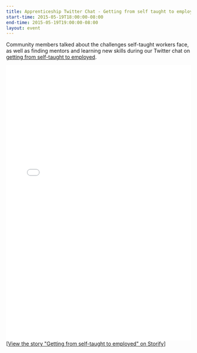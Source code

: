 ```yaml
---
title: Apprenticeship Twitter Chat - Getting from self taught to employed
start-time: 2015-05-19T18:00:00-08:00
end-time: 2015-05-19T19:00:00-08:00
layout: event
---
```

Community members talked about the challenges self-taught workers face, as well as finding mentors and learning new skills during our Twitter chat on [getting from self-taught to employed](https://storify.com/Apprenticeship/going-from-self-taught-to-employed).

<div class="storify"><iframe src="//storify.com/Apprenticeship/going-from-self-taught-to-employed/embed?header=false&border=false" width="100%" height="750" frameborder="no" allowtransparency="true"></iframe><script src="//storify.com/Apprenticeship/going-from-self-taught-to-employed.js?header=false&border=false"></script><noscript>[<a href="//storify.com/Apprenticeship/going-from-self-taught-to-employed" target="_blank">View the story "Getting from self-taught to employed" on Storify</a>]</noscript></div>